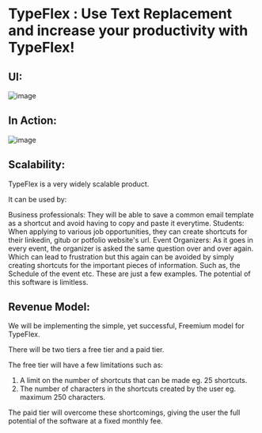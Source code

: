 # TypeFlex : Use Text Replacement and increase your productivity with TypeFlex!

## UI: 

![image](https://github.com/aryanv175/TypeFlex/assets/91381804/0bbb445f-99e2-44a4-96f5-88b328b237ab)

## In Action:

![image](https://github.com/aryanv175/TypeFlex/assets/91381804/cb1f5f8d-70e5-4848-8fd5-84e066f95ec6)






## **Scalability**: 

TypeFlex is a very widely scalable product.

It can be used by:

Business professionals: They will be able to save a common email template as a shortcut and avoid having to copy and paste it everytime.
Students: When applying to various job opportunities, they can create shortcuts for their linkedin, gitub or potfolio website's url.
Event Organizers: As it goes in every event, the organizer is asked the same question over and over again. Which can lead to frustration but this again can be avoided by simply creating shortcuts for the important pieces of information. Such as, the Schedule of the event etc.
These are just a few examples. The potential of this software is limitless.


## **Revenue Model**:

We will be implementing the simple, yet successful, Freemium model for TypeFlex. 

There will be two tiers a free tier and a paid tier.

The free tier will have a few limitations such as: 
1) A limit on the number of shortcuts that can be made eg. 25 shortcuts.  
2) The number of characters in the shortcuts created by the user eg. maximum 250 characters.

The paid tier will overcome these shortcomings, giving the user the full potential of the software at a fixed monthly fee.



